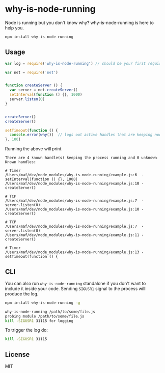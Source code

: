 # why-is-node-running

Node is running but you don't know why? why-is-node-running is here to help you.

```sh
npm install why-is-node-running
```

## Usage

```js
var log = require('why-is-node-running') // should be your first require

var net = require('net')


function createServer () {
  var server = net.createServer()
  setInterval(function () {}, 1000)
  server.listen(0)
}


createServer()
createServer()

setTimeout(function () {
  console.error(why())  // logs out active handles that are keeping node running
}, 100)
```

Running the above will print

```
There are 4 known handle(s) keeping the process running and 0 unknown
Known handles:

# Timer
/Users/maf/dev/node_modules/why-is-node-running/example.js:6  - setInterval(function () {}, 1000)
/Users/maf/dev/node_modules/why-is-node-running/example.js:10 - createServer()

# TCP
/Users/maf/dev/node_modules/why-is-node-running/example.js:7  - server.listen(0)
/Users/maf/dev/node_modules/why-is-node-running/example.js:10 - createServer()

# TCP
/Users/maf/dev/node_modules/why-is-node-running/example.js:7  - server.listen(0)
/Users/maf/dev/node_modules/why-is-node-running/example.js:11 - createServer()

# Timer
/Users/maf/dev/node_modules/why-is-node-running/example.js:13 - setTimeout(function () {
```

## CLI

You can also run `why-is-node-running` standalone if you don't want to include it inside your code. Sending `SIGUSR1` signal to the process will produce the log.

```sh
npm install why-is-node-running -g
```

```sh
why-is-node-running /path/to/some/file.js
probing module /path/to/some/file.js
kill -SIGUSR1 31115 for logging
```

To trigger the log do:

```sh
kill -SIGUSR1 31115
```

## License

MIT
